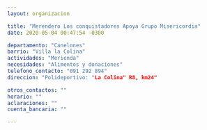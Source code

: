 ```yaml
---
layout: organizacion

title: "Merendero Los conquistadores Apoya Grupo Misericordia"
date: 2020-05-04 00:47:54 -0300

departamento: "Canelones"
barrio: "Villa la Colina"
actividades: "Merienda"
necesidades: "Alimentos y donaciones"
telefono_contacto: "091 292 894"
direccion: "Polideportivo: "La Colina" R8, km24"

otros_contactos: ""
horario: ""
aclaraciones: ""
cuenta_bancaria: ""

---
```

